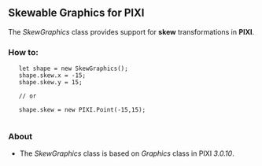 ## Skewable Graphics for PIXI 

The *SkewGraphics* class provides support for **skew** transformations in **PIXI**.


### How to:


 ``` 
	let shape = new SkewGraphics();
	shape.skew.x = -15;
	shape.skew.y = 15;

	// or

	shape.skew = new PIXI.Point(-15,15);


 ```


### About

- The *SkewGraphics* class is based on *Graphics* class in PIXI *3.0.10*.
